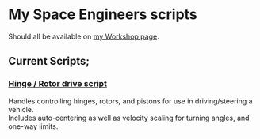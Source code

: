 My Space Engineers scripts
==========================

Should all be available on [my Workshop page](https://steamcommunity.com/id/its_swedish_time/myworkshopfiles/?appid=244850&sort=score&browsefilter=myfiles&view=imagewall).

Current Scripts;
----------------

### [Hinge / Rotor drive script](HingeRotor-Drive/)

Handles controlling hinges, rotors, and pistons for use in driving/steering a vehicle.  
Includes auto-centering as well as velocity scaling for turning angles, and one-way limits.
